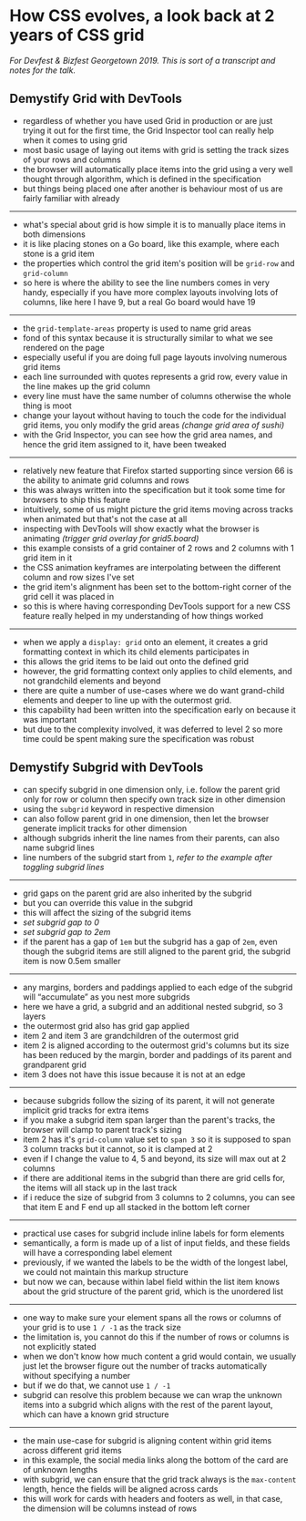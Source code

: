 # How CSS evolves, a look back at 2 years of CSS grid

*For Devfest & Bizfest Georgetown 2019. This is sort of a transcript and notes for the talk.*

## Demystify Grid with DevTools

- regardless of whether you have used Grid in production or are just trying it out for the first time, the Grid Inspector tool can really help when it comes to using grid
- most basic usage of laying out items with grid is setting the track sizes of your rows and columns
- the browser will automatically place items into the grid using a very well thought through algorithm, which is defined in the specification
- but things being placed one after another is behaviour most of us are fairly familiar with already

---

- what's special about grid is how simple it is to manually place items in both dimensions
- it is like placing stones on a Go board, like this example, where each stone is a grid item
- the properties which control the grid item's position will be `grid-row` and `grid-column`
- so here is where the ability to see the line numbers comes in very handy, especially if you have more complex layouts involving lots of columns, like here I have 9, but a real Go board would have 19

---

- the `grid-template-areas` property is used to name grid areas 
- fond of this syntax because it is structurally similar to what we see rendered on the page
- especially useful if you are doing full page layouts involving numerous grid items
- each line surrounded with quotes represents a grid row, every value in the line makes up the grid column
- every line must have the same number of columns otherwise the whole thing is moot
- change your layout without having to touch the code for the individual grid items, you only modify the grid areas *(change grid area of sushi)*
- with the Grid Inspector, you can see how the grid area names, and hence the grid item assigned to it, have been tweaked

---

- relatively new feature that Firefox started supporting since version 66 is the ability to animate grid columns and rows
- this was always written into the specification but it took some time for browsers to ship this feature
- intuitively, some of us might picture the grid items moving across tracks when animated but that's not the case at all
- inspecting with DevTools will show exactly what the browser is animating *(trigger grid overlay for grid5.board)*
- this example consists of a grid container of 2 rows and 2 columns with 1 grid item in it
- the CSS animation keyframes are interpolating between the different column and row sizes I've set
- the grid item's alignment has been set to the bottom-right corner of the grid cell it was placed in
- so this is where having corresponding DevTools support for a new CSS feature really helped in my understanding of how things worked

---

- when we apply a `display: grid` onto an element, it creates a grid formatting context in which its child elements participates in
- this allows the grid items to be laid out onto the defined grid
- however, the grid formatting context only applies to child elements, and not grandchild elements and beyond
- there are quite a number of use-cases where we do want grand-child elements and deeper to line up with the outermost grid. 
- this capability had been written into the specification early on because it was important
- but due to the complexity involved, it was deferred to level 2 so more time could be spent making sure the specification was robust

## Demystify Subgrid with DevTools

- can specify subgrid in one dimension only, i.e. follow the parent grid only for row or column then specify own track size in other dimension
- using the `subgrid` keyword in respective dimension
- can also follow parent grid in one dimension, then let the browser generate implicit tracks for other dimension
- although subgrids inherit the line names from their parents, can also name subgrid lines
- line numbers of the subgrid start from `1`, *refer to the example after toggling subgrid lines*

---

- grid gaps on the parent grid are also inherited by the subgrid
- but you can override this value in the subgrid
- this will affect the sizing of the subgrid items
- *set subgrid gap to 0*
- *set subgrid gap to 2em*
- if the parent has a gap of `1em` but the subgrid has a gap of `2em`, even though the subgrid items are still aligned to the parent grid, the subgrid item is now 0.5em smaller

---

- any margins, borders and paddings applied to each edge of the subgrid will “accumulate” as you nest more subgrids
- here we have a grid, a subgrid and an additional nested subgrid, so 3 layers
- the outermost grid also has grid gap applied
- item 2 and item 3 are grandchildren of the outermost grid
- item 2 is aligned according to the outermost grid's columns but its size has been reduced by the margin, border and paddings of its parent and grandparent grid
- item 3 does not have this issue because it is not at an edge

---

- because subgrids follow the sizing of its parent, it will not generate implicit grid tracks for extra items
- if you make a subgrid item span larger than the parent's tracks, the browser will clamp to parent track's sizing
- item 2 has it's `grid-column` value set to `span 3` so it is supposed to span 3 column tracks but it cannot, so it is clamped at 2
- even if I change the value to 4, 5 and beyond, its size will max out at 2 columns
- if there are additional items in the subgrid than there are grid cells for, the items will all stack up in the last track
- if i reduce the size of subgrid from 3 columns to 2 columns, you can see that item E and F end up all stacked in the bottom left corner

---

- practical use cases for subgrid include inline labels for form elements
- semantically, a form is made up of a list of input fields, and these fields will have a corresponding label element
- previously, if we wanted the labels to be the width of the longest label, we could not maintain this markup structure
- but now we can, because within label field within the list item knows about the grid structure of the parent grid, which is the unordered list

---

- one way to make sure your element spans all the rows or columns of your grid is to use `1 / -1` as the track size
- the limitation is, you cannot do this if the number of rows or columns is not explicitly stated
- when we don't know how much content a grid would contain, we usually just let the browser figure out the number of tracks automatically without specifying a number
- but if we do that, we cannot use `1 / -1`
- subgrid can resolve this problem because we can wrap the unknown items into a subgrid which aligns with the rest of the parent layout, which can have a known grid structure

---

- the main use-case for subgrid is aligning content within grid items across different grid items
- in this example, the social media links along the bottom of the card are of unknown lengths
- with subgrid, we can ensure that the grid track always is the `max-content` length, hence the fields will be aligned across cards
- this will work for cards with headers and footers as well, in that case, the dimension will be columns instead of rows